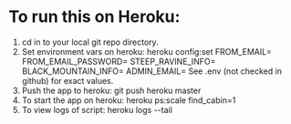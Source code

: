 # To run this on Heroku:

1. cd in to your local git repo directory.
2. Set environment vars on heroku:
    heroku config:set FROM_EMAIL=<value> FROM_EMAIL_PASSWORD=<value> STEEP_RAVINE_INFO=<value> BLACK_MOUNTAIN_INFO=<value> ADMIN_EMAIL=<email>
See .env (not checked in github) for exact values.
3. Push the app to heroku:
    git push heroku master
4. To start the app on heroku:
    heroku ps:scale find_cabin=1
5. To view logs of script:
    heroku logs --tail